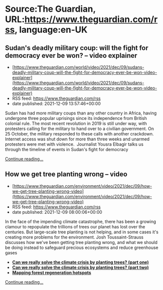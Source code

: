 # Source:The Guardian, URL:https://www.theguardian.com/rss, language:en-UK

## Sudan's deadly military coup: will the fight for democracy ever be won? – video explainer
 - [https://www.theguardian.com/world/video/2021/dec/09/sudans-deadly-military-coup-will-the-fight-for-democracy-ever-be-won-video-explainer](https://www.theguardian.com/world/video/2021/dec/09/sudans-deadly-military-coup-will-the-fight-for-democracy-ever-be-won-video-explainer)
 - RSS feed: https://www.theguardian.com/rss
 - date published: 2021-12-09 13:57:46+00:00

<p>Sudan has had more military coups than any other country in Africa, having undergone three popular uprisings since its independence from British colonial rule. The most recent revolution in 2019 is still under way, with protesters calling for the military to hand over to a civilian government. On 25 October, the military responded to these calls with another crackdown. Internet access was shut down for more than three weeks and unarmed protesters were met with violence.&nbsp; Journalist Yousra Elbagir talks us through the timeline of events in Sudan's fight for democracy&nbsp;</p> <a href="https://www.theguardian.com/world/video/2021/dec/09/sudans-deadly-military-coup-will-the-fight-for-democracy-ever-be-won-video-explainer">Continue reading...</a>

## How we get tree planting wrong – video
 - [https://www.theguardian.com/environment/video/2021/dec/09/how-we-get-tree-planting-wrong-video](https://www.theguardian.com/environment/video/2021/dec/09/how-we-get-tree-planting-wrong-video)
 - RSS feed: https://www.theguardian.com/rss
 - date published: 2021-12-09 08:00:06+00:00

<p>In the face of the impending climate catastrophe, there has been a growing clamour to repopulate the trillions of trees our planet has lost over the centuries. But large-scale tree planting is not helping, and in some cases it's creating more problems for the environment. Josh Toussaint-Strauss discusses how we've been getting tree planting wrong, and what we should be doing instead to safeguard precious ecosystems and reduce greenhouse gases</p><ul><li><b><a href="https://www.theguardian.com/science/audio/2021/aug/31/can-we-really-solve-the-climate-crisis-by-planting-trees-part-one-podcast">Can we really solve the climate crisis by planting trees? (part one)</a></b></li><li><b><a href="https://www.theguardian.com/environment/audio/2021/sep/02/can-we-really-solve-the-climate-crisis-by-planting-trees-part-two-podcast">Can we really solve the climate crisis by planting trees? (part two)</a></b></li><li><b><a href="https://arcg.is/11e0On">Mapping forest regeneration hotspots</a></b></li></ul> <a href="https://www.theguardian.com/environment/video/2021/dec/09/how-we-get-tree-planting-wrong-video">Continue reading...</a>

